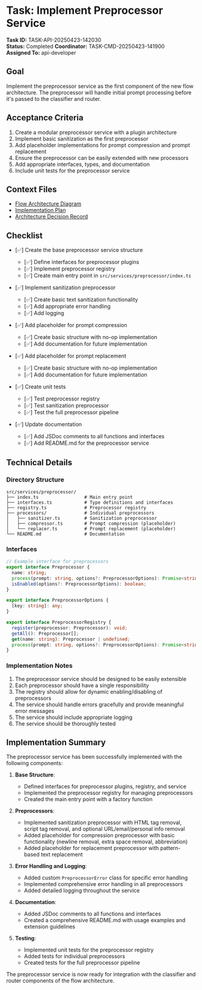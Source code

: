 # Task: Implement Preprocessor Service

**Task ID:** TASK-API-20250423-142030  
**Status:** Completed
**Coordinator:** TASK-CMD-20250423-141900  
**Assigned To:** api-developer  

## Goal

Implement the preprocessor service as the first component of the new flow architecture. The preprocessor will handle initial prompt processing before it's passed to the classifier and router.

## Acceptance Criteria

1. Create a modular preprocessor service with a plugin architecture
2. Implement basic sanitization as the first preprocessor
3. Add placeholder implementations for prompt compression and prompt replacement
4. Ensure the preprocessor can be easily extended with new processors
5. Add appropriate interfaces, types, and documentation
6. Include unit tests for the preprocessor service

## Context Files

- [Flow Architecture Diagram](../visualizations/prompt-flow-architecture.md)
- [Implementation Plan](../planning/flow-implementation-plan.md)
- [Architecture Decision Record](../decisions/20250423-flow-architecture.md)

## Checklist

- [✅] Create the base preprocessor service structure
  - [✅] Define interfaces for preprocessor plugins
  - [✅] Implement preprocessor registry
  - [✅] Create main entry point in `src/services/preprocessor/index.ts`

- [✅] Implement sanitization preprocessor
  - [✅] Create basic text sanitization functionality
  - [✅] Add appropriate error handling
  - [✅] Add logging

- [✅] Add placeholder for prompt compression
  - [✅] Create basic structure with no-op implementation
  - [✅] Add documentation for future implementation

- [✅] Add placeholder for prompt replacement
  - [✅] Create basic structure with no-op implementation
  - [✅] Add documentation for future implementation

- [✅] Create unit tests
  - [✅] Test preprocessor registry
  - [✅] Test sanitization preprocessor
  - [✅] Test the full preprocessor pipeline

- [✅] Update documentation
  - [✅] Add JSDoc comments to all functions and interfaces
  - [✅] Add README.md for the preprocessor service

## Technical Details

### Directory Structure

```
src/services/preprocessor/
├── index.ts                 # Main entry point
├── interfaces.ts            # Type definitions and interfaces
├── registry.ts              # Preprocessor registry
├── processors/              # Individual preprocessors
│   ├── sanitizer.ts         # Sanitization preprocessor
│   ├── compressor.ts        # Prompt compression (placeholder)
│   └── replacer.ts          # Prompt replacement (placeholder)
└── README.md                # Documentation
```

### Interfaces

```typescript
// Example interface for preprocessors
export interface Preprocessor {
  name: string;
  process(prompt: string, options?: PreprocessorOptions): Promise<string>;
  isEnabled(options?: PreprocessorOptions): boolean;
}

export interface PreprocessorOptions {
  [key: string]: any;
}

export interface PreprocessorRegistry {
  register(preprocessor: Preprocessor): void;
  getAll(): Preprocessor[];
  get(name: string): Preprocessor | undefined;
  process(prompt: string, options?: PreprocessorOptions): Promise<string>;
}
```

### Implementation Notes

1. The preprocessor service should be designed to be easily extensible
2. Each preprocessor should have a single responsibility
3. The registry should allow for dynamic enabling/disabling of preprocessors
4. The service should handle errors gracefully and provide meaningful error messages
5. The service should include appropriate logging
6. The service should be thoroughly tested

## Implementation Summary

The preprocessor service has been successfully implemented with the following components:

1. **Base Structure**:
   - Defined interfaces for preprocessor plugins, registry, and service
   - Implemented the preprocessor registry for managing preprocessors
   - Created the main entry point with a factory function

2. **Preprocessors**:
   - Implemented sanitization preprocessor with HTML tag removal, script tag removal, and optional URL/email/personal info removal
   - Added placeholder for compression preprocessor with basic functionality (newline removal, extra space removal, abbreviation)
   - Added placeholder for replacement preprocessor with pattern-based text replacement

3. **Error Handling and Logging**:
   - Added custom `PreprocessorError` class for specific error handling
   - Implemented comprehensive error handling in all preprocessors
   - Added detailed logging throughout the service

4. **Documentation**:
   - Added JSDoc comments to all functions and interfaces
   - Created a comprehensive README.md with usage examples and extension guidelines

5. **Testing**:
   - Implemented unit tests for the preprocessor registry
   - Added tests for individual preprocessors
   - Created tests for the full preprocessor pipeline

The preprocessor service is now ready for integration with the classifier and router components of the flow architecture.
